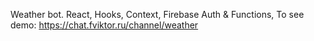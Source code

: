 Weather bot.
React, Hooks, Context, Firebase Auth & Functions,
To see demo: https://chat.fviktor.ru/channel/weather